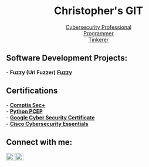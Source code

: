 <div style="text-align: center;">
  <h1>Christopher's GIT</h1>
  <a href="https://www.linkedin.com/in/christopher-dsouza-it/">Cybersecurity Professional</a> <br/>
  <a href="https://github.com/ChristophersGIT/ChristophersGIT">Programmer</a> <br/>
  <a href="https://github.com/ChristophersGIT/ChristophersGIT">Tinkerer</a>
</div>


<h2>Software Development Projects:</h2>
- <b>Fuzzy (Url Fuzzer)</b>  <b><a href="https://github.com/ChristophersGIT/Fuzzy/tree/main">Fuzzy</a></b><br/>
  
<h2>Certifications</h2>
- <b><a href="https://drive.google.com/file/d/1Gw0Xwdn2GvhdU3Nm7iDwDhyg5rJZh8Ih/view?usp=sharing">Comptia Sec+</a></b><br/>
- <b><a href="https://drive.google.com/file/d/1DF5gGo3CpHPV-hHHQfantZb8vqEswJii/view?usp=sharing">Python PCEP</a></b><br/>
- <b><a href="https://drive.google.com/file/d/1GT3LuRzCPcGy5_7CMmPX3Z3Mj8jCDwbH/view?usp=sharing">Google Cyber Security Certificate</a></b><br/>
- <b><a href="https://drive.google.com/file/d/1qnClDNjnxI2_b4HApUB9IQQrCkzOdwyb/view?usp=sharing">Cisco Cybersecurity Essentials</a></b><br/>

<h2>Connect with me:</h2>

[<img align="left" alt="null | YouTube" width="22px" src="https://cdn.jsdelivr.net/npm/simple-icons@v3/icons/youtube.svg" />][youtube]
[<img align="left" alt="null | LinkedIn" width="22px" src="https://cdn.jsdelivr.net/npm/simple-icons@v3/icons/linkedin.svg" />][linkedin]

[youtube]: https://www.youtube.com/
[linkedin]: https://www.linkedin.com/in/christopher-dsouza-it/
